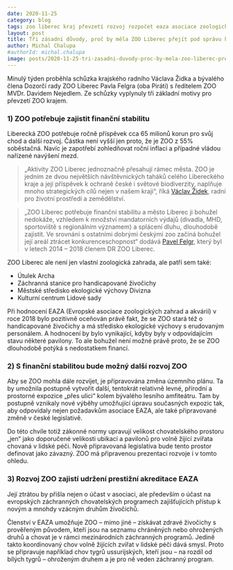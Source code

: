 ```yaml
---
date: 2020-11-25
category: blog
tags: zoo liberec kraj převzetí rozvoj rozpočet eaza asociace zoologických zahrad
layout: post
title: Tři zásadní důvody, proč by měla ZOO Liberec přejít pod správu kraje
author: Michal Chalupa
#authorId: michal.chalupa
image: posts/2020-11-25-tri-zasadni-duvody-proc-by-mela-zoo-liberec-prejit-pod-spravu-kraje.jpg
---
```

Minulý týden proběhla schůzka krajského radního Václava Židka a bývalého člena Dozorčí rady ZOO Liberec Pavla Felgra (oba Piráti) s ředitelem ZOO MVDr. Davidem Nejedlem. Ze schůzky vyplynuly tři základní motivy pro převzetí ZOO krajem.

### 1) ZOO potřebuje zajistit finanční stabilitu 
Liberecká ZOO potřebuje ročně příspěvek cca 65 milionů korun pro svůj chod a další rozvoj. Částka není vyšší jen proto, že je ZOO z 55% soběstačná. Navíc je zapotřebí zohledňovat roční inflaci a případné vládou nařízené navýšení mezd.

> „Aktivity ZOO Liberec jednoznačně přesahují rámec města. ZOO je jedním ze dvou největších návštěvnických taháků celého Libereckého kraje a její příspěvek k ochraně české i světové biodiverzity, naplňuje mnoho strategických cílů nejen v našem kraji“, říká [Václav Židek](/lide/vaclav-zidek), radní pro životní prostředí a zemědělství.

> „ZOO Liberec potřebuje finanční stabilitu a město Liberec ji bohužel nedokáže, vzhledem k množství mandatorních výdajů (divadla, MHD, sportoviště s regionálním významem) a splácení dluhu, dlouhodobě zajistit. Ve srovnání s ostatními dobrými českými zoo začíná bohužel její areál ztrácet konkurenceschopnost“ dodává [Pavel Felgr](/lide/pavel-felgr), který byl v letech 2014 – 2018 členem DR ZOO Liberec.
 
ZOO Liberec ale není jen vlastní zoologická zahrada, ale patří sem také:
- Útulek Archa
- Záchranná stanice pro handicapované živočichy
- Městské středisko ekologické výchovy Divizna
- Kulturní centrum Lidové sady

Při hodnocení EAZA (Evropské asociace zoologických zahrad a akvárií) v roce 2018 bylo pozitivně oceňován právě fakt, že se ZOO stará též o handicapované živočichy a má středisko ekologické výchovy s erudovaným personálem. A hodnocení by bylo vynikající, kdyby byly v odpovídajícím stavu některé pavilony. To ale bohužel není možné právě proto, že se ZOO dlouhodobě potýká s nedostatkem financí.

### 2) S finanční stabilitou bude možný další rozvoj ZOO	
Aby se ZOO mohla dále rozvíjet, je připravována změna územního plánu. Ta by umožnila postupně vytvořit další, tentokrát relativně levné, přírodní a prostorné expozice „přes ulici“ kolem bývalého lesního amfiteátru. Tam by postupně vznikaly nové výběhy umožňující úpravu současných expozic tak, aby odpovídaly nejen požadavkům asociace EAZA, ale také připravované změně v české legislativě.

Do této chvíle totiž zákonné normy upravují velikost chovatelského prostoru „jen“ jako doporučené velikosti ubikací a pavilonů pro volně žijící zvířata chovaná v lidské péči. Nově připravovaná legislativa bude tento prostor definovat jako závazný. ZOO má připravenou prezentaci rozvoje i v tomto ohledu.

### 3) Rozvoj ZOO zajistí udržení prestižní akreditace EAZA 
Její ztrátou by přišla nejen o účast v asociaci, ale především o účast na evropských záchranných chovatelských programech zajišťujících přístup k novým a mnohdy vzácným druhům živočichů. 	

Členství v EAZA umožňuje ZOO – mimo jiné – získávat zdravé živočichy s prověřeným původem, kteří jsou na seznamu chráněných nebo ohrožených druhů a chovat je v rámci mezinárodních záchranných programů. Jedině takto koordinovaný chov volně žijících zvířat v lidské péči dává smysl. Proto se připravuje například chov tygrů ussurijských, kteří jsou – na rozdíl od bílých tygrů – ohroženým druhem a je pro ně veden záchranný program.
